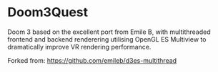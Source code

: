 Doom3Quest
==========

Doom 3 based on the excellent port from Emile B, with multithreaded frontend and backend renderering utilising OpenGL ES Multiview to dramatically improve VR rendering performance. 

Forked from: https://github.com/emileb/d3es-multithread 
